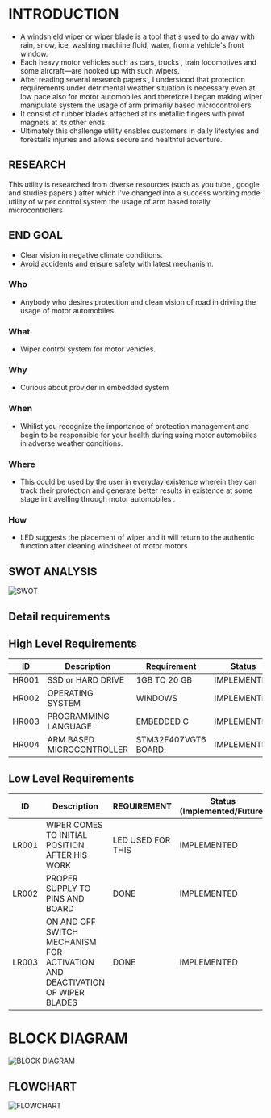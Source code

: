 # INTRODUCTION
- A windshield wiper or wiper blade is a tool that's used to do away with rain, snow, ice, washing machine fluid, water, from a vehicle's front window.
- Each heavy motor vehicles such as cars, trucks , train locomotives and some aircraft—are hooked up with such wipers.
- After reading several research papers , I understood that protection requirements under detrimental weather situation is necessary even at low pace also for motor automobiles and therefore I began making wiper manipulate system the usage of arm primarily based microcontrollers
- It consist of rubber blades attached at its metallic fingers with pivot magnets at its other ends.
- Ultimately this challenge utility enables customers in daily lifestyles and forestalls injuries and allows secure and healthful adventure.

## RESEARCH
This utility is researched from diverse resources (such as you tube , google and studies papers ) after which i've changed into a success working model utility of wiper control system the usage of arm based totally microcontrollers

## END GOAL
- Clear vision in negative climate conditions.
- Avoid accidents and ensure safety with latest mechanism.

### Who
- Anybody who desires protection and clean vision of road in driving the usage of motor automobiles.
### What
- Wiper control system for motor vehicles.
### Why
- Curious about provider in embedded system 
### When
- Whilist you recognize the importance of protection management and begin to be responsible for your health during using motor automobiles in adverse weather conditions.
### Where
- This could be used by the user in everyday existence wherein they can track their protection and generate better results in existence at some stage in travelling through motor automobiles .
### How
- LED suggests the placement of wiper and it will return to the authentic function after cleaning windsheet of motor motors
## SWOT ANALYSIS
![SWOT](https://user-images.githubusercontent.com/101344730/168218802-e8645f27-bcb9-4ef1-9645-3a7eaaa155cc.png)
## Detail requirements
## High Level Requirements
| ID | Description | Requirement | Status | 
| ----- | ----- | ------- | ---------|
| HR001 | SSD or HARD DRIVE  | 1GB TO 20 GB | IMPLEMENTED | 
| HR002 | OPERATING SYSTEM  | WINDOWS |  IMPLEMENTED  |
| HR003 | PROGRAMMING LANGUAGE | EMBEDDED C |  IMPLEMENTED  |
| HR004 | ARM BASED MICROCONTROLLER | STM32F407VGT6 BOARD  |  IMPLEMENTED  |
## Low Level Requirements
| ID | Description | REQUIREMENT | Status (Implemented/Future) |
| ------ | --------- | ------ | ----- |
| LR001 | WIPER COMES TO INITIAL POSITION AFTER HIS WORK | LED USED FOR THIS |  IMPLEMENTED  |
| LR002 | PROPER SUPPLY TO PINS AND BOARD | DONE |  IMPLEMENTED |
| LR003 | ON AND OFF SWITCH MECHANISM FOR ACTIVATION AND DEACTIVATION OF WIPER BLADES  | DONE  | IMPLEMENTED |

# BLOCK DIAGRAM
![BLOCK DIAGRAM](https://user-images.githubusercontent.com/101344730/168220296-6d2b34f1-08d5-4e9c-ae1a-67b211c97d3f.png)
## FLOWCHART
![FLOWCHART](https://user-images.githubusercontent.com/101344730/168220233-a3e59b0f-e888-423f-9d78-8ed9d2df5ebe.png)
